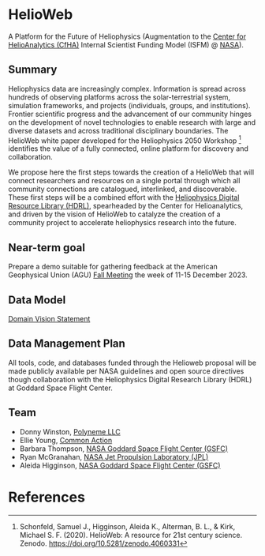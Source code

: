 # HelioWeb

A Platform for the Future of Heliophysics (Augmentation to the [Center for HelioAnalytics (CfHA)](https://www.helioanalytics.io/what-is-cfha) Internal Scientist Funding Model (ISFM) @ [NASA](https://www.nasa.gov/)).

## Summary

Heliophysics data are increasingly complex.
Information is spread across hundreds of observing platforms across the solar-terrestrial system, simulation frameworks, and projects (individuals, groups, and institutions).
Frontier scientific progress and the advancement of our community hinges on the development of novel technologies to enable research with large and diverse datasets and across traditional disciplinary boundaries.
The HelioWeb white paper developed for the Heliophysics 2050 Workshop [^1] identifies the value of a fully connected, online platform for discovery and collaboration.

We propose here the first steps towards the creation of a HelioWeb that will connect researchers and resources on a single portal through which all community connections are catalogued, interlinked, and discoverable.
These first steps will be a combined effort with the [Heliophysics Digital Resource Library (HDRL)](https://hdrl.gsfc.nasa.gov/), spearheaded by the Center for Helioanalytics, and driven by the vision of HelioWeb to catalyze the creation of a community project to accelerate heliophysics research into the future.

## Near-term goal

Prepare a demo suitable for gathering feedback
at the American Geophysical Union (AGU) [Fall Meeting](https://www.agu.org/fall-meeting)
the week of 11-15 December 2023.

## Data Model

[Domain Vision Statement](docs/domain-vision-statement.md)

## Data Management Plan

All tools, code, and databases funded through the Helioweb proposal will be made publicly available per NASA guidelines and open source directives though collaboration with the Heliophysics Digital Research Library (HDRL) at Goddard Space Flight Center.

## Team

- Donny Winston, [Polyneme LLC](https://polyneme.xyz/)
- Ellie Young, [Common Action](https://github.com/commonaction)
- Barbara Thompson, [NASA Goddard Space Flight Center (GSFC)](https://www.nasa.gov/goddard/)
- Ryan McGranahan, [NASA Jet Propulsion Laboratory (JPL)](https://www.jpl.nasa.gov/)
- Aleida Higginson, [NASA Goddard Space Flight Center (GSFC)](https://www.nasa.gov/goddard/)

# References

[^1]: Schonfeld, Samuel J., Higginson, Aleida K., Alterman, B. L., & Kirk, Michael S. F. (2020). HelioWeb: A resource for 21st century science. Zenodo. https://doi.org/10.5281/zenodo.4060331
